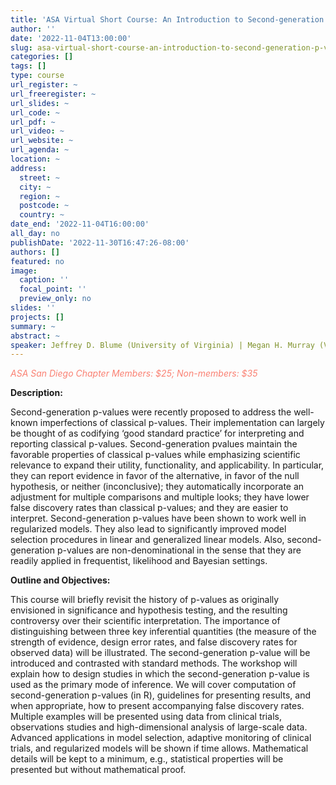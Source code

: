 ```yaml
---
title: 'ASA Virtual Short Course: An Introduction to Second-generation p-values and their Use in Statistical Practice'
author: ''
date: '2022-11-04T13:00:00'
slug: asa-virtual-short-course-an-introduction-to-second-generation-p-values
categories: []
tags: []
type: course
url_register: ~
url_freeregister: ~
url_slides: ~
url_code: ~
url_pdf: ~
url_video: ~
url_website: ~
url_agenda: ~
location: ~
address:
  street: ~
  city: ~
  region: ~
  postcode: ~
  country: ~
date_end: '2022-11-04T16:00:00'
all_day: no
publishDate: '2022-11-30T16:47:26-08:00'
authors: []
featured: no
image:
  caption: ''
  focal_point: ''
  preview_only: no
slides: ''
projects: []
summary: ~
abstract: ~
speaker: Jeffrey D. Blume (University of Virginia) | Megan H. Murray (Vanderbilt University)
---
```

<span style="color: salmon;">*ASA San Diego Chapter Members: $25; Non-members: $35*</span>

<!--more-->
**Description:**  

Second-generation p-values were recently proposed to address the well-known imperfections of classical p-values. Their implementation can largely be thought of as codifying ‘good standard practice’ for interpreting and reporting classical p-values. Second-generation pvalues maintain the favorable properties of classical p-values while emphasizing scientific relevance to expand their utility, functionality, and applicability. In particular, they can report evidence in favor of the alternative, in favor of the null hypothesis, or neither (inconclusive); they automatically incorporate an adjustment for multiple comparisons and multiple looks; they have lower false discovery rates than classical p-values; and they are easier to interpret. Second-generation p-values have been shown to work well in regularized models. They also lead to significantly improved model selection procedures in linear and generalized linear models. Also, second-generation p-values are non-denominational in the sense that they are readily applied in frequentist, likelihood and Bayesian settings.  

**Outline and Objectives:**  

This course will briefly revisit the history of p-values as originally envisioned in significance and hypothesis testing, and the resulting controversy over their scientific interpretation. The importance of distinguishing between three key inferential quantities (the measure of the strength of evidence, design error rates, and false discovery rates for observed data) will be illustrated. The second-generation p-value will be introduced and contrasted with standard methods. The workshop will explain how to design studies in which the second-generation p-value is used as the primary mode of inference. We will cover computation of second-generation p-values (in R), guidelines for presenting results, and when appropriate, how to present accompanying false discovery rates. Multiple examples will be presented using data from clinical trials, observations studies and high-dimensional analysis of large-scale data. Advanced applications in model selection, adaptive monitoring of clinical trials, and regularized models will be shown if time allows. Mathematical details will be kept to a minimum, e.g., statistical properties will be presented but without mathematical proof.